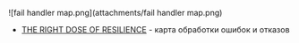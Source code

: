 ![fail handler map.png](attachments/fail handler map.png)
- [THE RIGHT DOSE OF RESILIENCE](https://www.ufried.com/blog/right_dose_of_resilience/) - карта обработки ошибок и отказов